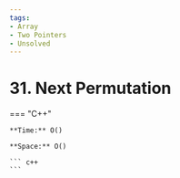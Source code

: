```yaml
---
tags:
- Array
- Two Pointers
- Unsolved
---
```



# 31. Next Permutation

=== "C++"

    **Time:** O()

    **Space:** O()

    ``` c++
    ```